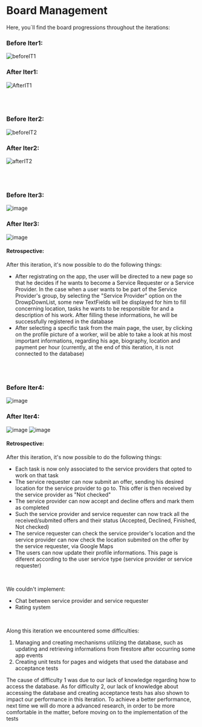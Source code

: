 # Board Management
Here, you´ll find the board progressions throughout the iterations:

### Before Iter1:
![beforeIT1](https://user-images.githubusercontent.com/93874205/232464256-6d0466b5-26ef-4652-b424-921217c49e1c.png)

### After Iter1:
![AfterIT1](https://user-images.githubusercontent.com/93874205/232463778-f9d38efa-c90d-4f9b-9aee-5581f0c5b6bd.png)

</br>
</br>

### Before Iter2:
![beforeIT2](https://user-images.githubusercontent.com/93874205/232464081-810bb185-eb3e-49f4-8fe6-9ab55b1669c5.png)

### After Iter2:
![afterIT2](https://user-images.githubusercontent.com/93874205/232467266-50f5c1ab-4431-4f18-9d46-4e199540f5e5.png)

</br>
</br>

### Before Iter3:
![image](https://user-images.githubusercontent.com/93678348/235246604-34daef58-949d-4dab-9cff-934dc78edec1.png)

### After Iter3:
![image](https://user-images.githubusercontent.com/93678348/235439800-b14cb63d-3e8a-4550-95c2-ccbf81ed10c0.png)


#### Retrospective:
After this iteration, it's now possible to do the following things:
- After registrating on the app, the user will be directed to a new page so that he decides if he wants to become a Service Requester or a Service Provider. In the case when a user wants to be part of the Service Provider's group, by selecting the "Service Provider" option on the DrowpDownList, some new TextFields will be displayed for him to fill concerning location, tasks he wants to be responsible for and a description of his work. After filling these informations, he will be successfully registered in the database
- After selecting a specific task from the main page, the user, by clicking on the profile picture of a worker, wiil be able to take a look at his most important informations, regarding his age, biography, location and payment per hour (currently, at the end of this iteration, it is not connected to the database)

</br>
</br>

### Before Iter4:
![image](https://github.com/FEUP-LEIC-ES-2022-23/2LEIC12T2/assets/93678348/5f1067e4-6f10-4d52-ab05-56eef2ad7a3a)


### After Iter4:
![image](https://github.com/FEUP-LEIC-ES-2022-23/2LEIC12T2/assets/93678348/c3307753-4cca-4d60-96a2-541b4c97bd3e)
![image](https://github.com/FEUP-LEIC-ES-2022-23/2LEIC12T2/assets/93678348/45622995-aafa-4aad-b54d-272c8ad9bc9f)


#### Retrospective:
After this iteration, it's now possible to do the following things:
- Each task is now only associated to the service providers that opted to work on that task
- The service requester can now submit an offer, sending his desired location for the service provider to go to. This offer is then received by the service provider as "Not checked"
- The service provider can now accept and decline offers and mark them as completed
- Such the service provider and service requester can now track all the received/submited offers and their status (Accepted, Declined, Finished, Not checked)
- The service requester can check the service provider's location and the service provider can now check the location submited on the offer by the service requester, via Google Maps
- The users can now update their profile informations. This page is diferent according to the user service type (service provider or service requester)
</br>

We couldn't implement:
- Chat between service provider and service requester
- Rating system
</br>

Along this iteration we encountered some difficulties:
1. Managing and creating mechanisms utilizing the database, such as updating and retrieving informations from firestore after occurring some app events
2. Creating unit tests for pages and widgets that used the database and acceptance tests

The cause of difficulty 1 was due to our lack of knowledge regarding how to access the database. As for difficulty 2, our lack of knowledge about accessing the database and creating acceptance tests has also shown to impact our performance in this iteration.
To achieve a better performance, next time we will do more a advanced research, in order to be more comfortable in the matter, before moving on to the implementation of the tests

